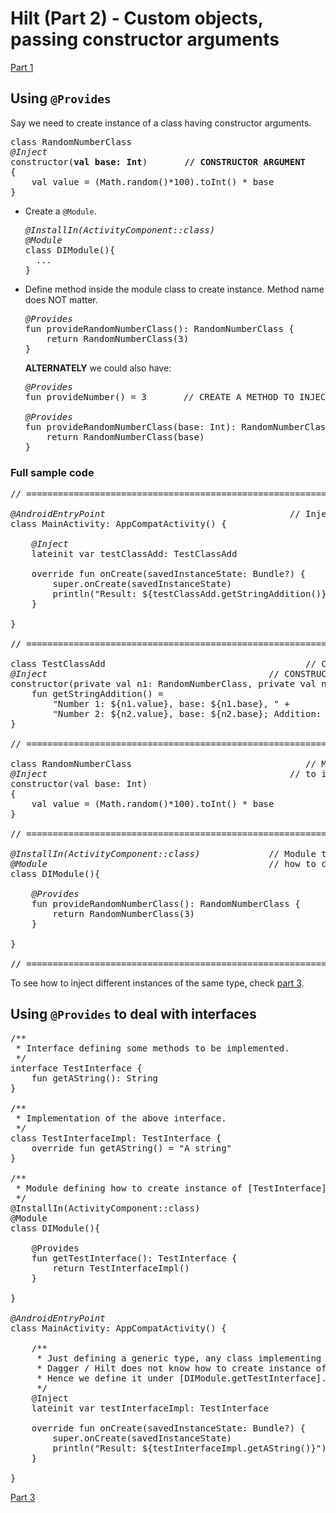 # Hilt (Part 2) - Custom objects, passing constructor arguments

[Part 1](part-1.md)  

## Using `@Provides`

Say we need to create instance of a class having constructor arguments.
<pre>
class RandomNumberClass
<i>@Inject</i>
constructor(<b>val base: Int</b>)       <b>// CONSTRUCTOR ARGUMENT</b>
{
    val value = (Math.random()*100).toInt() * base
}
</pre>

- Create a `@Module`.
  <pre>
  <i>@InstallIn(ActivityComponent::class)</i>
  <i>@Module</i>
  class DIModule(){
    ...
  }
  </pre>
- Define method inside the module class to create instance. Method name does NOT matter.
  <pre>
  <i>@Provides</i>
  fun provideRandomNumberClass(): RandomNumberClass {
      return RandomNumberClass(3)
  }
  </pre>
  <b>ALTERNATELY</b> we could also have:
  <pre>
  <i>@Provides</i>
  fun provideNumber() = 3       // CREATE A METHOD TO INJECT AN ARGUMENT IN THE NEXT METHOD
  
  <i>@Provides</i>
  fun provideRandomNumberClass(base: Int): RandomNumberClass {  // ARGUMENT VALUE COMES FROM provideNumber()
      return RandomNumberClass(base)
  }
  </pre>

### Full sample code
<pre>
// ========================================================================

<i>@AndroidEntryPoint</i>                                   // Injection in Android
class MainActivity: AppCompatActivity() {

    <i>@Inject</i>
    lateinit var testClassAdd: TestClassAdd

    override fun onCreate(savedInstanceState: Bundle?) {
        super.onCreate(savedInstanceState)
        println("Result: ${testClassAdd.getStringAddition()}")
    }

}

// ========================================================================

class TestClassAdd                                      // Class needing dependency
<i>@Inject</i>                                          // CONSTRUCTOR INJECTION
constructor(private val n1: RandomNumberClass, private val n2: RandomNumberClass){
    fun getStringAddition() =
        "Number 1: ${n1.value}, base: ${n1.base}, " +
        "Number 2: ${n2.value}, base: ${n2.base}; Addition: ${n1.value + n2.value}"
}

// ========================================================================

class RandomNumberClass                                 // Main dependency
<i>@Inject</i>                                              // to inject
constructor(val base: Int)
{
    val value = (Math.random()*100).toInt() * base
}

// ========================================================================

<i>@InstallIn(ActivityComponent::class)</i>             // Module to define
<i>@Module</i>                                          // how to create
class DIModule(){                                           // instances of dependencies

    <i>@Provides</i>
    fun provideRandomNumberClass(): RandomNumberClass {
        return RandomNumberClass(3)
    }

}

// ========================================================================
</pre>

To see how to inject different instances of the same type, check [part 3](part-3.md).

## Using `@Provides` to deal with interfaces

<pre>
/**
 * Interface defining some methods to be implemented.
 */
interface TestInterface {
    fun getAString(): String
}

/**
 * Implementation of the above interface.
 */
class TestInterfaceImpl: TestInterface {
    override fun getAString() = "A string"
}

/**
 * Module defining how to create instance of [TestInterface].
 */
@InstallIn(ActivityComponent::class)
@Module
class DIModule(){

    @Provides
    fun getTestInterface(): TestInterface {
        return TestInterfaceImpl()
    }

}

<i>@AndroidEntryPoint</i>
class MainActivity: AppCompatActivity() {

    /**
     * Just defining a generic type, any class implementing the [TestInterface].
     * Dagger / Hilt does not know how to create instance of it.
     * Hence we define it under [DIModule.getTestInterface].
     */
    @Inject
    lateinit var testInterfaceImpl: TestInterface

    override fun onCreate(savedInstanceState: Bundle?) {
        super.onCreate(savedInstanceState)
        println("Result: ${testInterfaceImpl.getAString()}")
    }

}
</pre>

[Part 3](part-3.md)
